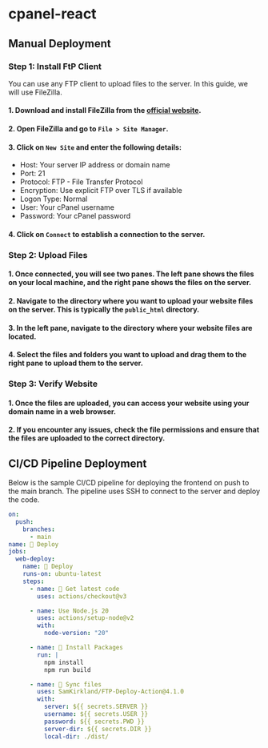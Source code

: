 # cpanel-react

## Manual Deployment

### Step 1: Install FtP Client

You can use any FTP client to upload files to the server. In this guide, we will use FileZilla.

#### 1. Download and install FileZilla from the [official website](https://filezilla-project.org/).

#### 2. Open FileZilla and go to `File > Site Manager`.

#### 3. Click on `New Site` and enter the following details:

- Host: Your server IP address or domain name
- Port: 21
- Protocol: FTP - File Transfer Protocol
- Encryption: Use explicit FTP over TLS if available
- Logon Type: Normal
- User: Your cPanel username
- Password: Your cPanel password

#### 4. Click on `Connect` to establish a connection to the server.

### Step 2: Upload Files

#### 1. Once connected, you will see two panes. The left pane shows the files on your local machine, and the right pane shows the files on the server.

#### 2. Navigate to the directory where you want to upload your website files on the server. This is typically the `public_html` directory.

#### 3. In the left pane, navigate to the directory where your website files are located.

#### 4. Select the files and folders you want to upload and drag them to the right pane to upload them to the server.

### Step 3: Verify Website

#### 1. Once the files are uploaded, you can access your website using your domain name in a web browser.

#### 2. If you encounter any issues, check the file permissions and ensure that the files are uploaded to the correct directory.

## CI/CD Pipeline Deployment

Below is the sample CI/CD pipeline for deploying the frontend on push to the main branch. The pipeline uses SSH to connect to the server and deploy the code.

```yaml
on:
  push:
    branches:
      - main
name: 🚀 Deploy
jobs:
  web-deploy:
    name: 🎉 Deploy
    runs-on: ubuntu-latest
    steps:
      - name: 🚚 Get latest code
        uses: actions/checkout@v3

      - name: Use Node.js 20
        uses: actions/setup-node@v2
        with:
          node-version: "20"

      - name: 🔨 Install Packages
        run: |
          npm install
          npm run build

      - name: 📂 Sync files
        uses: SamKirkland/FTP-Deploy-Action@4.1.0
        with:
          server: ${{ secrets.SERVER }}
          username: ${{ secrets.USER }}
          password: ${{ secrets.PWD }}
          server-dir: ${{ secrets.DIR }}
          local-dir: ./dist/
```
